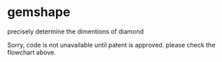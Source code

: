 # gemshape
precisely determine the dimentions of diamond

Sorry, code is not unavailable until patent is approved. please check the flowchart above. 
